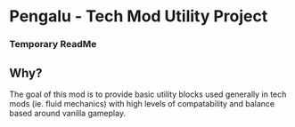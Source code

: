 # Pengalu - Tech Mod Utility Project
### Temporary ReadMe

## Why?
The goal of this mod is to provide basic utility blocks used generally in tech mods (ie. fluid mechanics) with high levels of compatability and balance based around vanilla gameplay.
